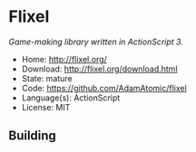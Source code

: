 # Flixel

_Game-making library written in ActionScript 3._

- Home: http://flixel.org/
- Download: http://flixel.org/download.html
- State: mature
- Code: https://github.com/AdamAtomic/flixel
- Language(s): ActionScript
- License: MIT

## Building

